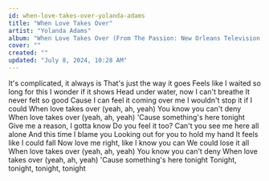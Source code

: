 ```yaml
---
id: when-love-takes-over-yolanda-adams
title: "When Love Takes Over"
artist: "Yolanda Adams"
album: "When Love Takes Over (From The Passion: New Orleans Television Soundtrack)"
cover: ""
created: ""
updated: "July 8, 2024, 10:28 AM"
---
```


It's complicated, it always is
That's just the way it goes
Feels like I waited so long for this
I wonder if it shows
Head under water, now I can't breathe
It never felt so good
Cause I can feel it coming over me
I wouldn't stop it if I could
When love takes over (yeah, ah, yeah)
You know you can't deny
When love takes over (yeah, ah, yeah)
'Cause something's here tonight
Give me a reason, I gotta know
Do you feel it too?
Can't you see me here all alone
And this time I blame you
Looking out for you to hold my hand
It feels like I could fall
Now love me right, like I know you can
We could lose it all
When love takes over (yeah, ah, yeah)
You know you can't deny
When love takes over (yeah, ah, yeah)
'Cause something's here tonight
Tonight, tonight, tonight, tonight